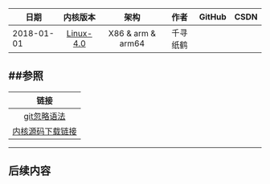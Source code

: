 
| 日期 | 内核版本 | 架构| 作者 | GitHub| CSDN |
| ------- |:-------:|:-------:|:-------:|:-------:|:-------:|
| 2018-01-01 | [Linux-4.0](http://lxr.free-electrons.com/source/?v=4.0) | X86 & arm & arm64 | 千寻纸鹤 |  |  |


##参照
-------

|   链接   |
|:-------:|
| [git忽略语法](https://github.com/github/gitignore) |
| [内核源码下载链接](https://www.kernel.org/) |


-------
## 后续内容
